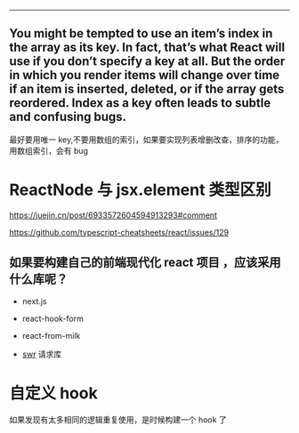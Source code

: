 ---

## You might be tempted to use an item’s index in the array as its key. In fact, that’s what React will use if you don’t specify a key at all. But the order in which you render items will change over time if an item is inserted, deleted, or if the array gets reordered. Index as a key often leads to subtle and confusing bugs.

最好要用唯一 key,不要用数组的索引，如果要实现列表增删改查，排序的功能，用数组索引，会有 bug

# ReactNode 与 jsx.element 类型区别

https://juejin.cn/post/6933572604594913293#comment

https://github.com/typescript-cheatsheets/react/issues/129

## 如果要构建自己的前端现代化 react 项目 ，应该采用什么库呢？

- next.js
- react-hook-form
- react-from-milk

- [swr](https://swr.vercel.app/zh-CN/docs/advanced/devtools) 请求库

# 自定义 hook

如果发现有太多相同的逻辑重复使用，是时候构建一个 hook 了
